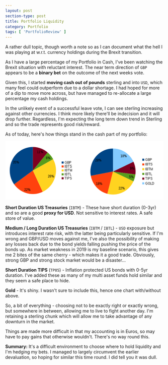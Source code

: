 ```yaml
---
layout: post
section-type: post
title: Portfolio Liquidity	
category: Portfolio
tags: [ 'PortfolioReview' ]
---
```



A rather dull topic, though worth a note so as I can document what the hell I was playing at
 w.r.t. currency holdings during the Brexit transition.

As I have a large percentage of my Portfolio in Cash, I've been watching the Brexit
situation with reluctant interest.  The near term direction of `GBP` appears to be a **binary 
bet** on the outcome of the next weeks vote.

Given this, I started **moving cash out of pounds** sterling and into `USD`, which many feel
could outperform due to a dollar shortage.  I had hoped for more of a dip to move more across,
but have managed to re-allocate a large percentage my cash holdings.

In the unlikely event of a successful leave vote, I can see sterling increasing against
other currencies.  I think more likely there'll be indecision and it will drop further.  Regardless,
I'm expecting the long term down trend in Sterling and so the trade represents good risk/reward. 

As of today, here's how things stand in the cash part of my portfolio:

<img style="border: 0;" src="/img/2018/20181205_Liquidity.png" />

**Short Duration US Treasuries** (`IBTM`) - These have short duration (0-3yr) and so are a good 
 **proxy for USD**.  Not sensitive to interest rates. A safe store of value.

**Medium / Long Duration US Treasuries** (`IBTM` / `IBTL`) - `USD` exposure but introduces interest rate risk,
with the latter being particularly sensitive.  If I'm wrong and GBP/USD moves against me, I've also the possibility 
of making any losses back due to the bond yields falling pushing the price of the bonds up. As market weakness in 
2019 is my baseline scenario, this gives me 2 bites of the same cherry - which makes it a good trade.  Obviously, 
strong GBP and strong stock market would be a disaster...

**Short Duration TIPS** (`TP05`) - Inflation protected US bonds with 0-5yr duration.  I've added these as
many of my multi asset funds hold similar and they seem a safe place to hide.

**Gold** - It's shiny. I wasn't sure to include this, hence one chart with/without above.

So, a bit of everything - choosing not to be exactly right or exactly wrong, but somewhere in between, 
allowing me to live to fight another day.  I'm retaining a sterling chunk which will allow me to take 
advantage of any downturn in the market.  

Things are made more difficult in that my accounting is in Euros, so may have to pay gains that otherwise 
wouldn't.  There's no way round this.  

**Summary:** It's a difficult environment to choose where to hold liquidity and I'm hedging
my bets.  I managed to largely circumvent the earlier devaluation, so hoping for similar this 
time round.  I  did tell you it was dull.

